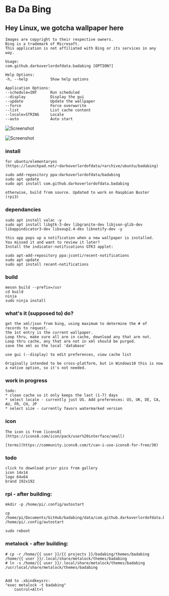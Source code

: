 # Ba Da Bing
## Hey Linux, we gotcha wallpaper here


    Images are copyright to their respective owners. 
    Bing is a trademark of Microsoft. 
    This application is not affiliated with Bing or its services in any way.

    Usage:
    com.github.darkoverlordofdata.badabing [OPTION?]

    Help Options:
    -h, --help          Show help options

    Application Options:
    --schedule=INT      Run scheduled
    --display           Display the gui
    --update            Update the wallpaper
    --force             Force overwwrite
    --list              List cache content
    --locale=STRING     Locale
    --auto              Auto start

![Screenshot](https://github.com/darkoverlordofdata/badabing/raw/master/Screenshot1.png "Screenshot")

![Screenshot](https://github.com/darkoverlordofdata/badabing/raw/master/Screenshot2.png "Screenshot")

### install

    for ubuntu/elementaryos (https://launchpad.net/~darkoverlordofdata/+archive/ubuntu/badabing)

    sudo add-repository ppa:darkoverlordofdata/badabing
    sudo apt update 
    sudo apt install com.github.darkoverlordofdata.badabing

    otherwise, build from source. Updated to work on Raspbian Buster (rpi3)

### dependancies

    sudo apt install valac -y
    sudo apt install libgtk-3-dev libgranite-dev libjson-glib-dev libappindicator3-dev libsoup2.4-dev libnotify-dev -y

    this app pops up a notification when a new wallpaper is installed. 
    You missed it and want to review it later? 
    Install the indicator-notifications GTK3 applet:

    sudo apt-add-repository ppa:jconti/recent-notifications
    sudo apt update 
    sudo apt install recent-notifications


### build

    meson build --prefix=/usr
    cd build
    ninja
    sudo ninja install

### what's it (supposed to) do?

    get the xml/json from bing, using maximum to determine the # of records to request.
    the 1st entry is the current wallpaper.
    Loop thru, make sure all are in cache, download any that are not.
    Loop thru cache, any that are not in xml should be purged.
    save the xml as the local 'database'

    use gui (--display) to edit preferences, view cache list

    Originally intended to be cross-platform, but in Windows10 this is now a native option, so it's not needed.

### work in progress

    todo:
    * clean cache so it only keeps the last (1-7) days
    * select locale - currently just US. Add preferences: US, UK, DE, CA, AU, FR, CH, JP
    * select size - currently favors watermarked version


### icon

    The icon is from [icons8](https://icons8.com/icon/pack/user%20interface/small)

    [terms](https://community.icons8.com/t/can-i-use-icons8-for-free/30)




### todo

    click to download prior pics from gallery
    icon 14x14
    logo 64x64
    brand 192x192


### rpi - after building:

    mkdir -p /home/pi/.config/autostart

    cp /home/pi/Documents/GitHub/badabing/data/com.github.darkoverlordofdata.badabing.desktop /home/pi/.config/autostart

    sudo reboot

### metalock - after building: 

    # cp -r /home/{{ user }}/{{ projects }}/badabing/themes/badabing /home/{{ user }}/.local/share/metalock/themes/badabing
    # ln -s /home/{{ user }}/.local/share/metalock/themes/badabing /usr/local/share/metalock/themes/badabing

	
    Add to .xbindkeysrc:
	"exec metalock -t badabing"
		Control+Alt+l



